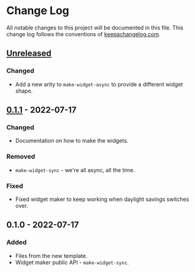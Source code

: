 # Change Log
All notable changes to this project will be documented in this file. This change log follows the conventions of [keepachangelog.com](http://keepachangelog.com/).

## [Unreleased]
### Changed
- Add a new arity to `make-widget-async` to provide a different widget shape.

## [0.1.1] - 2022-07-17
### Changed
- Documentation on how to make the widgets.

### Removed
- `make-widget-sync` - we're all async, all the time.

### Fixed
- Fixed widget maker to keep working when daylight savings switches over.

## 0.1.0 - 2022-07-17
### Added
- Files from the new template.
- Widget maker public API - `make-widget-sync`.

[Unreleased]: https://sourcehost.site/your-name/alura-datomic/compare/0.1.1...HEAD
[0.1.1]: https://sourcehost.site/your-name/alura-datomic/compare/0.1.0...0.1.1
